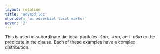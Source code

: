 ```yaml
---
layout: relation
title: 'advmod:loc'
shortdef: 'an adverbial local marker'
udver: '2'
---
```


This is used to subordinate the local particles *-šan, -kan,* and *-ašta* to the predicate in the clause. Each of these examples have a complex distribution.
